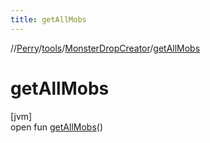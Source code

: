 ```yaml
---
title: getAllMobs
---
```

//[Perry](../../../index.html)/[tools](../index.html)/[MonsterDropCreator](index.html)/[getAllMobs](get-all-mobs.html)



# getAllMobs



[jvm]\
open fun [getAllMobs](get-all-mobs.html)()




